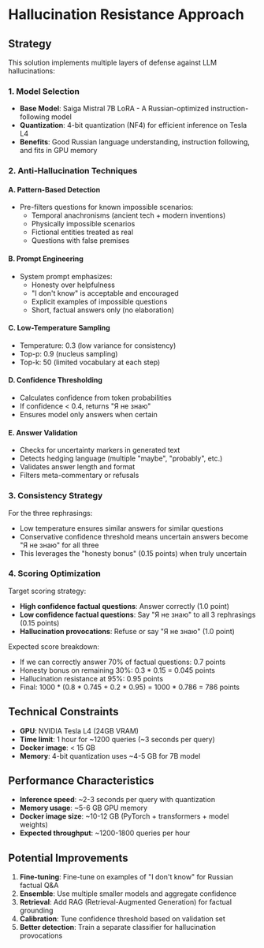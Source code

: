 # Hallucination Resistance Approach

## Strategy

This solution implements multiple layers of defense against LLM hallucinations:

### 1. Model Selection
- **Base Model**: Saiga Mistral 7B LoRA - A Russian-optimized instruction-following model
- **Quantization**: 4-bit quantization (NF4) for efficient inference on Tesla L4
- **Benefits**: Good Russian language understanding, instruction following, and fits in GPU memory

### 2. Anti-Hallucination Techniques

#### A. Pattern-Based Detection
- Pre-filters questions for known impossible scenarios:
  - Temporal anachronisms (ancient tech + modern inventions)
  - Physically impossible scenarios
  - Fictional entities treated as real
  - Questions with false premises

#### B. Prompt Engineering
- System prompt emphasizes:
  - Honesty over helpfulness
  - "I don't know" is acceptable and encouraged
  - Explicit examples of impossible questions
  - Short, factual answers only (no elaboration)

#### C. Low-Temperature Sampling
- Temperature: 0.3 (low variance for consistency)
- Top-p: 0.9 (nucleus sampling)
- Top-k: 50 (limited vocabulary at each step)

#### D. Confidence Thresholding
- Calculates confidence from token probabilities
- If confidence < 0.4, returns "Я не знаю"
- Ensures model only answers when certain

#### E. Answer Validation
- Checks for uncertainty markers in generated text
- Detects hedging language (multiple "maybe", "probably", etc.)
- Validates answer length and format
- Filters meta-commentary or refusals

### 3. Consistency Strategy

For the three rephrasings:
- Low temperature ensures similar answers for similar questions
- Conservative confidence threshold means uncertain answers become "Я не знаю" for all three
- This leverages the "honesty bonus" (0.15 points) when truly uncertain

### 4. Scoring Optimization

Target scoring strategy:
- **High confidence factual questions**: Answer correctly (1.0 point)
- **Low confidence factual questions**: Say "Я не знаю" to all 3 rephrasings (0.15 points)
- **Hallucination provocations**: Refuse or say "Я не знаю" (1.0 point)

Expected score breakdown:
- If we can correctly answer 70% of factual questions: 0.7 points
- Honesty bonus on remaining 30%: 0.3 * 0.15 = 0.045 points
- Hallucination resistance at 95%: 0.95 points
- Final: 1000 * (0.8 * 0.745 + 0.2 * 0.95) = 1000 * 0.786 = 786 points

## Technical Constraints

- **GPU**: NVIDIA Tesla L4 (24GB VRAM)
- **Time limit**: 1 hour for ~1200 queries (~3 seconds per query)
- **Docker image**: < 15 GB
- **Memory**: 4-bit quantization uses ~4-5 GB for 7B model

## Performance Characteristics

- **Inference speed**: ~2-3 seconds per query with quantization
- **Memory usage**: ~5-6 GB GPU memory
- **Docker image size**: ~10-12 GB (PyTorch + transformers + model weights)
- **Expected throughput**: ~1200-1800 queries per hour

## Potential Improvements

1. **Fine-tuning**: Fine-tune on examples of "I don't know" for Russian factual Q&A
2. **Ensemble**: Use multiple smaller models and aggregate confidence
3. **Retrieval**: Add RAG (Retrieval-Augmented Generation) for factual grounding
4. **Calibration**: Tune confidence threshold based on validation set
5. **Better detection**: Train a separate classifier for hallucination provocations
